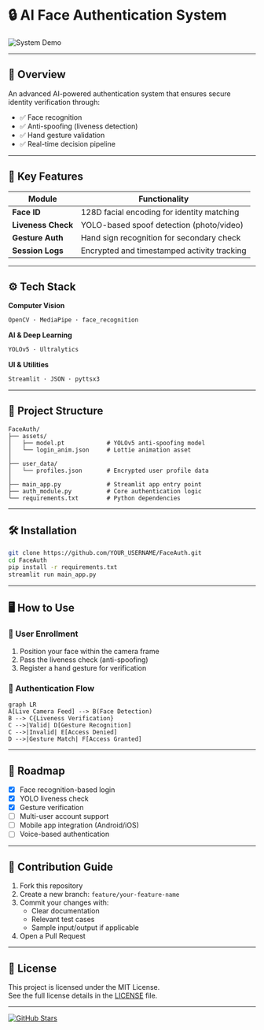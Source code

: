 # 🔒 AI Face Authentication System

![System Demo](https://www.bing.com/th/id/OGC.70ce94cc2a1ba1840824f847083eb506?pid=1.7&rurl=https%3a%2f%2fcdn.dribbble.com%2fusers%2f1637182%2fscreenshots%2f4904044%2fmedia%2f9521d26934e59e64c3f5efe711fb6f10.gif&ehk=EarpONZMtxg2YuTfqrCpvatq4xz1dy3R4MWbgzCKTGU%3d)

---

## 📌 Overview

An advanced AI-powered authentication system that ensures secure identity verification through:

- ✅ Face recognition  
- ✅ Anti-spoofing (liveness detection)  
- ✅ Hand gesture validation  
- ✅ Real-time decision pipeline  

---

## 🎯 Key Features

| Module           | Functionality                                |
|------------------|----------------------------------------------|
| **Face ID**       | 128D facial encoding for identity matching   |
| **Liveness Check**| YOLO-based spoof detection (photo/video)     |
| **Gesture Auth**  | Hand sign recognition for secondary check    |
| **Session Logs**  | Encrypted and timestamped activity tracking  |

---

## ⚙️ Tech Stack

**Computer Vision**  
```python
OpenCV · MediaPipe · face_recognition
```

**AI & Deep Learning**  
```python
YOLOv5 · Ultralytics
```

**UI & Utilities**  
```python
Streamlit · JSON · pyttsx3
```

---

## 📁 Project Structure

```
FaceAuth/
├── assets/
│   ├── model.pt            # YOLOv5 anti-spoofing model
│   └── login_anim.json     # Lottie animation asset
│
├── user_data/
│   └── profiles.json       # Encrypted user profile data
│
├── main_app.py             # Streamlit app entry point
├── auth_module.py          # Core authentication logic
└── requirements.txt        # Python dependencies
```

---

## 🛠️ Installation

```bash
git clone https://github.com/YOUR_USERNAME/FaceAuth.git
cd FaceAuth
pip install -r requirements.txt
streamlit run main_app.py
```

---

## 🖥️ How to Use

### 🔐 User Enrollment

1. Position your face within the camera frame  
2. Pass the liveness check (anti-spoofing)  
3. Register a hand gesture for verification  

### 🔄 Authentication Flow

```mermaid
graph LR
A[Live Camera Feed] --> B(Face Detection)
B --> C{Liveness Verification}
C -->|Valid| D[Gesture Recognition]
C -->|Invalid| E[Access Denied]
D -->|Gesture Match| F[Access Granted]
```

---

## 🚀 Roadmap

- [x] Face recognition-based login  
- [x] YOLO liveness check  
- [x] Gesture verification  
- [ ] Multi-user account support  
- [ ] Mobile app integration (Android/iOS)  
- [ ] Voice-based authentication  

---

## 🤝 Contribution Guide

1. Fork this repository  
2. Create a new branch: `feature/your-feature-name`  
3. Commit your changes with:  
   - Clear documentation  
   - Relevant test cases  
   - Sample input/output if applicable  
4. Open a Pull Request  

---

## 📄 License

This project is licensed under the MIT License.  
See the full license details in the [LICENSE](LICENSE) file.

---

[![GitHub Stars](https://img.shields.io/github/stars/YOUR_USERNAME/FaceAuth?style=for-the-badge)](https://github.com/YOUR_USERNAME/FaceAuth)
